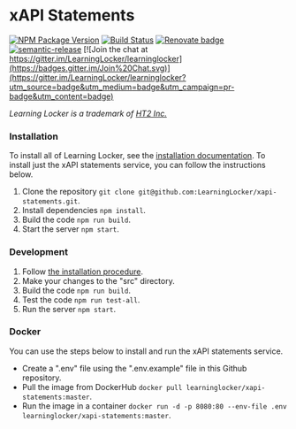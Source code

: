# xAPI Statements

[![NPM Package Version](https://badge.fury.io/js/xapi-statements.svg)](https://www.npmjs.com/package/xapi-statements)
[![Build Status](https://circleci.com/gh/LearningLocker/xapi-statements/tree/master.svg?style=shield)](https://circleci.com/gh/LearningLocker/xapi-statements)
[![Renovate badge](https://img.shields.io/badge/Renovate-enabled-brightgreen.svg)](https://renovateapp.com/)
[![semantic-release](https://img.shields.io/badge/%20%20%F0%9F%93%A6%F0%9F%9A%80-semantic--release-e10079.svg)](https://github.com/semantic-release/semantic-release)
[![Join the chat at https://gitter.im/LearningLocker/learninglocker](https://badges.gitter.im/Join%20Chat.svg)](https://gitter.im/LearningLocker/learninglocker?utm_source=badge&utm_medium=badge&utm_campaign=pr-badge&utm_content=badge)

*Learning Locker is a trademark of [HT2 Inc.](http://ht2labs.com)*

### Installation
To install all of Learning Locker, see the [installation documentation](http://docs.learninglocker.net/guides-installing/). To install just the xAPI statements service, you can follow the instructions below.

1. Clone the repository `git clone git@github.com:LearningLocker/xapi-statements.git`.
1. Install dependencies `npm install`.
1. Build the code `npm run build`.
1. Start the server `npm start`.

### Development
1. Follow [the installation procedure](#installation).
1. Make your changes to the "src" directory.
1. Build the code `npm run build`.
1. Test the code `npm run test-all`.
1. Run the server `npm start`.

### Docker
You can use the steps below to install and run the xAPI statements service.

- Create a ".env" file using the ".env.example" file in this Github repository.
- Pull the image from DockerHub `docker pull learninglocker/xapi-statements:master`.
- Run the image in a container `docker run -d -p 8080:80 --env-file .env learninglocker/xapi-statements:master`.
